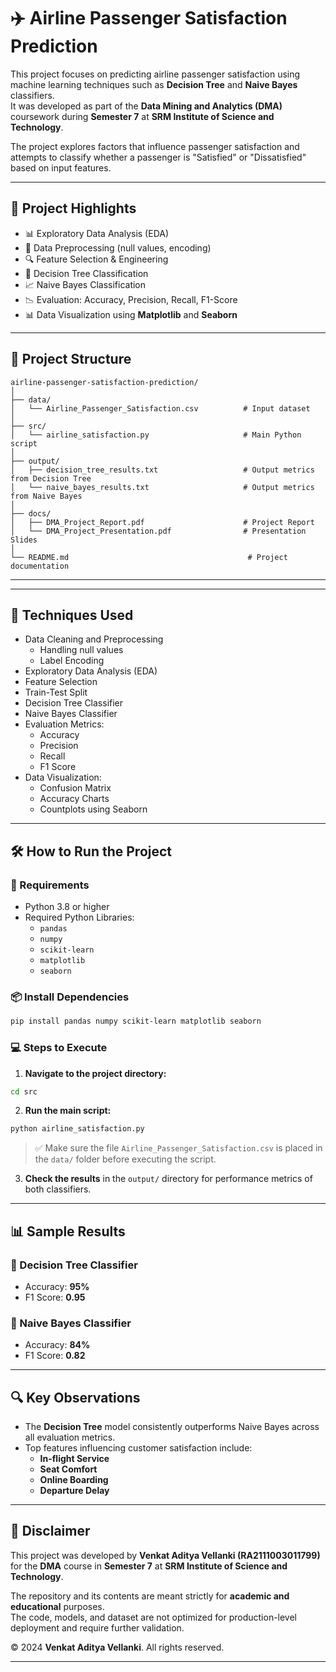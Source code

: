 # ✈️ Airline Passenger Satisfaction Prediction

This project focuses on predicting airline passenger satisfaction using machine learning techniques such as **Decision Tree** and **Naive Bayes** classifiers.  
It was developed as part of the **Data Mining and Analytics (DMA)** coursework during **Semester 7** at **SRM Institute of Science and Technology**.

The project explores factors that influence passenger satisfaction and attempts to classify whether a passenger is "Satisfied" or "Dissatisfied" based on input features.

---

## 🧠 Project Highlights

- 📊 Exploratory Data Analysis (EDA)
- 🧼 Data Preprocessing (null values, encoding)
- 🔍 Feature Selection & Engineering
- 🌲 Decision Tree Classification
- 📈 Naive Bayes Classification
- 📉 Evaluation: Accuracy, Precision, Recall, F1-Score
- 📊 Data Visualization using **Matplotlib** and **Seaborn**

---

## 📁 Project Structure

```
airline-passenger-satisfaction-prediction/
│
├── data/
│   └── Airline_Passenger_Satisfaction.csv          # Input dataset
│
├── src/
│   └── airline_satisfaction.py                     # Main Python script
│
├── output/
│   ├── decision_tree_results.txt                   # Output metrics from Decision Tree
│   └── naive_bayes_results.txt                     # Output metrics from Naive Bayes
│
├── docs/
│   ├── DMA_Project_Report.pdf                      # Project Report
│   └── DMA_Project_Presentation.pdf                # Presentation Slides
│
└── README.md                                        # Project documentation
```

---
---

## 🧠 Techniques Used

- Data Cleaning and Preprocessing
  - Handling null values
  - Label Encoding
- Exploratory Data Analysis (EDA)
- Feature Selection
- Train-Test Split
- Decision Tree Classifier
- Naive Bayes Classifier
- Evaluation Metrics:
  - Accuracy
  - Precision
  - Recall
  - F1 Score
- Data Visualization:
  - Confusion Matrix
  - Accuracy Charts
  - Countplots using Seaborn

---

## 🛠 How to Run the Project

### 🧱 Requirements

- Python 3.8 or higher  
- Required Python Libraries:
  - `pandas`
  - `numpy`
  - `scikit-learn`
  - `matplotlib`
  - `seaborn`

### 📦 Install Dependencies

```bash
pip install pandas numpy scikit-learn matplotlib seaborn
```

### 💻 Steps to Execute

1. **Navigate to the project directory:**

```bash
cd src
```

2. **Run the main script:**

```bash
python airline_satisfaction.py
```

> ✅ Make sure the file `Airline_Passenger_Satisfaction.csv` is placed in the `data/` folder before executing the script.

3. **Check the results** in the `output/` directory for performance metrics of both classifiers.

---

## 📊 Sample Results

### 🔹 Decision Tree Classifier

- Accuracy: **95%**  
- F1 Score: **0.95**

### 🔸 Naive Bayes Classifier

- Accuracy: **84%**  
- F1 Score: **0.82**

---

## 🔍 Key Observations

- The **Decision Tree** model consistently outperforms Naive Bayes across all evaluation metrics.
- Top features influencing customer satisfaction include:
  - **In-flight Service**
  - **Seat Comfort**
  - **Online Boarding**
  - **Departure Delay**

---

## 📄 Disclaimer

This project was developed by **Venkat Aditya Vellanki (RA2111003011799)** for the **DMA** course in **Semester 7** at **SRM Institute of Science and Technology**.

The repository and its contents are meant strictly for **academic and educational** purposes.  
The code, models, and dataset are not optimized for production-level deployment and require further validation.

© 2024 **Venkat Aditya Vellanki**. All rights reserved.

---
